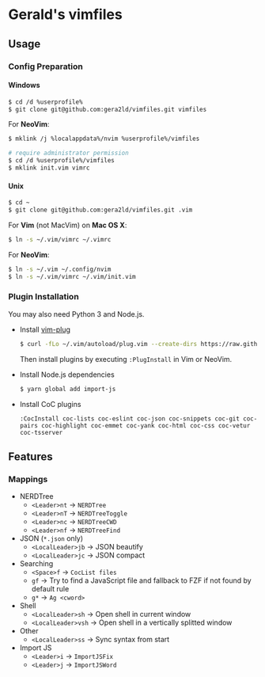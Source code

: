 # Gerald's vimfiles

## Usage

### Config Preparation

#### Windows

```sh
$ cd /d %userprofile%
$ git clone git@github.com:gera2ld/vimfiles.git vimfiles
```

For **NeoVim**:

```sh
$ mklink /j %localappdata%/nvim %userprofile%/vimfiles

# require administrator permission
$ cd /d %userprofile%/vimfiles
$ mklink init.vim vimrc
```

#### Unix

```sh
$ cd ~
$ git clone git@github.com:gera2ld/vimfiles.git .vim
```

For **Vim** (not MacVim) on **Mac OS X**:

```sh
$ ln -s ~/.vim/vimrc ~/.vimrc
```

For **NeoVim**:

```sh
$ ln -s ~/.vim ~/.config/nvim
$ ln -s ~/.vim/vimrc ~/.vim/init.vim
```

### Plugin Installation

You may also need Python 3 and Node.js.

- Install [vim-plug](https://github.com/junegunn/vim-plug)

  ```sh
  $ curl -fLo ~/.vim/autoload/plug.vim --create-dirs https://raw.githubusercontent.com/junegunn/vim-plug/master/plug.vim
  ```

  Then install plugins by executing `:PlugInstall` in Vim or NeoVim.

- Install Node.js dependencies

  ```sh
  $ yarn global add import-js
  ```

- Install CoC plugins

  ```viml
  :CocInstall coc-lists coc-eslint coc-json coc-snippets coc-git coc-pairs coc-highlight coc-emmet coc-yank coc-html coc-css coc-vetur coc-tsserver
  ```

## Features

### Mappings

- NERDTree
  - `<Leader>nt` -> `NERDTree`
  - `<Leader>nT` -> `NERDTreeToggle`
  - `<Leader>nc` -> `NERDTreeCWD`
  - `<Leader>nf` -> `NERDTreeFind`
- JSON (`*.json` only)
  - `<LocalLeader>jb` -> JSON beautify
  - `<LocalLeader>jc` -> JSON compact
- Searching
  - `<Space>f` -> `CocList files`
  - `gf` -> Try to find a JavaScript file and fallback to FZF if not found by default rule
  - `g*` -> `Ag <cword>`
- Shell
  - `<LocalLeader>sh` -> Open shell in current window
  - `<LocalLeader>vsh` -> Open shell in a vertically splitted window
- Other
  - `<LocalLeader>ss` -> Sync syntax from start
- Import JS
  - `<Leader>i` -> `ImportJSFix`
  - `<Leader>j` -> `ImportJSWord`

